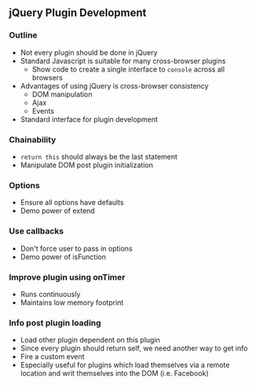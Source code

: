 ## jQuery Plugin Development

### Outline

* Not every plugin should be done in jQuery
* Standard Javascript is suitable for many cross-browser plugins
  - Show code to create a single interface to `console` across all browsers
* Advantages of using jQuery is cross-browser consistency
  - DOM manipulation
  - Ajax
  - Events
* Standard interface for plugin development

### Chainability
* `return this` should always be the last statement
* Manipulate DOM post plugin initialization

### Options
* Ensure all options have defaults
* Demo power of extend

### Use callbacks
* Don't force user to pass in options
* Demo power of isFunction

### Improve plugin using onTimer
* Runs continuously
* Maintains low memory footprint

### Info post plugin loading
* Load other plugin dependent on this plugin
* Since every plugin should return self, we need another way to get info
* Fire a custom event
* Especially useful for plugins which load themselves via a remote location and writ themselves into the DOM (i.e. Facebook)

